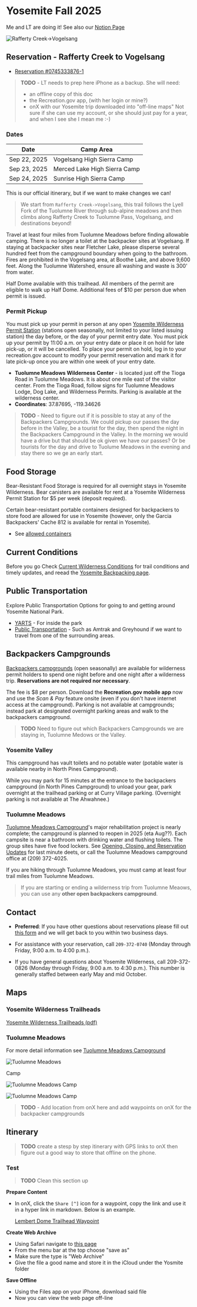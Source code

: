 # Yosemite Fall 2025

Me and LT are doing it! See also our [Notion Page](https://www.notion.so/Yosemite-220de104b4ac817da062caf2a1ad77f1?source=copy_link)

![Rafferty Creek->Vogelsang](img/Yosemite-Rafferty-Creek-Vogelsang.png)

## Reservation - Rafferty Creek to Vogelsang

* [Reservation #0745333876-1](https://www.recreation.gov/account/orders/0745333876/reservations/7c8009d3-0cb3-4171-9fe2-d2b658c97ffb__445859)

> **TODO** - LT needs to prep here iPhone as a backup. She will need:
> * an offline copy of this doc
> * the Recreation.gov app, (with her login or mine?)
> * onX with our Yosemite trip downloaded into "off-line maps" Not sure if she can use my account, or she should just pay for a year, and when I see she I mean me :-)

### Dates

| Date         | Camp Area                    |
| ------------ | ---------------------------- |
| Sep 22, 2025 | Vogelsang High Sierra Camp   |
| Sep 23, 2025 | Merced Lake High Sierra Camp |
| Sep 24, 2025 | Sunrise High Sierra Camp     |

This is our official itinerary, but if we want to make changes we can!

>We start from `Rafferty Creek->Vogelsang`, this trail follows the Lyell Fork of the Tuolumne River through sub-alpine meadows and then climbs along Rafferty Creek to Tuolumne Pass, Vogelsang, and destinations beyond!

Travel at least four miles from Tuolumne Meadows before finding allowable camping. There is no longer a toilet at the backpacker sites at Vogelsang. If staying at backpacker sites near Fletcher Lake, please disperse several hundred feet from the campground boundary when going to the bathroom. Fires are prohibited in the Vogelsang area, at Boothe Lake, and above 9,600 feet. Along the Tuolumne Watershed, ensure all washing and waste is 300' from water.

Half Dome available with this trailhead. All members of the permit are eligible to walk up Half Dome. Additional fees of $10 per person due when permit is issued.

### Permit Pickup

You must pick up your permit in person at any open [Yosemite Wilderness Permit Station](https://www.nps.gov/yose/planyourvisit/permitstations.htm) (stations open seasonally, not limited to your listed issuing station) the day before, or the day of your permit entry date. You must pick up your permit by 11:00 a.m. on your entry date or place it on hold for late pick-up, or it will be cancelled. To place your permit on hold, log in to your recreation.gov account to modify your permit reservation and mark it for late pick-up once you are within one week of your entry date.

* **Tuolumne Meadows Wilderness Center** - is located just off the Tioga Road in Tuolumne Meadows. It is about one mile east of the visitor center. From the Tioga Road, follow signs for Tuolumne Meadows Lodge, Dog Lake, and Wilderness Permits. Parking is available at the wilderness center.
* **Coordinates**: 37.87695, -119.34626

> **TODO** - Need to figure out if it is possible to stay at any of the Backpackers Campgrounds. We could pickup our passes the day before in the Valley, be a tourist for the day, then spend the night in the Backpackers Campground in the Valley.  In the morning we would have a drive but that should be ok given we have our passes? Or be tourists for the day and drive to Tuolume Meadows in the evening and stay there so we ge an early start.

## Food Storage

Bear-Resistant Food Storage is required for all overnight stays in Yosemite Wilderness. Bear canisters are available for rent at a Yosemite Wilderness Permit Station for $5 per week (deposit required).

Certain bear-resistant portable containers designed for backpackers to store food are allowed for use in Yosemite (however, only the Garcia Backpackers' Cache 812 is available for rental in Yosemite).  

* See [allowed containers](https://www.nps.gov/yose/planyourvisit/containers.htm)

## Current Conditions

Before you go Check [Current Wilderness Conditions](https://www.nps.gov/yose/planyourvisit/wildcond.htm) for trail conditions and timely updates, and reead the [Yosemite Backpacking page](https://www.nps.gov/yose/planyourvisit/backpacking.htm).

## Public Transportation

Explore Public Transportation Options for going to and getting around Yosemite National Park.

* [YARTS](https://www.yarts.com/) - For inside the park
* [Public Transportation](https://www.nps.gov/yose/planyourvisit/publictransportation.htm) - Such as Amtrak and Greyhound if we want to travel from one of the surrounding areas.

## Backpackers Campgrounds

[Backpackers campgrounds](https://www.nps.gov/yose/planyourvisit/bpcamp.htm) (open seasonally) are available for wilderness permit holders to spend one night before and one night after a wilderness trip. **Reservations are not required nor necessary**.

The fee is $8 per person. Download the **Recreation.gov mobile app** now and use the *Scan & Pay* feature onsite (even if you don't have internet access at the campground). Parking is not available at campgrounds; instead park at designated overnight parking areas and walk to the backpackers campground.

> **TODO** Need to figure out which Backpackers Campgrounds we are staying in, Tuolumne Medows or the Valley.

### Yosemite Valley

This campground has vault toilets and no potable water (potable water is available nearby in North Pines Campground).

While you may park for 15 minutes at the entrance to the backpackers campground (in North Pines Campground) to unload your gear, park overnight at the trailhead parking or at Curry Village parking. (Overnight parking is not available at The Ahwahnee.)

### Tuolumne Meadows

[Tuolumne Meadows Campground](https://www.nps.gov/yose/planyourvisit/tmcamp.htm)'s major rehabilitation project is nearly complete; the campground is planned to reopen in 2025 (eta Aug??). Each campsite is near a bathroom with drinking water and flushing toilets. The group sites have five food lockers. See [Opening, Closing, and Reservation Updates](https://www.nps.gov/yose/planyourvisit/campgrounds.htm#updates) for last minute deets, or call the Tuolumne Meadows campground office at (209) 372-4025.

If you are hiking through Tuolumne Meadows, you must camp at least four trail miles from Tuolumne Meadows.

>If you are starting or ending a wilderness trip from Tuolumne Meaows, you can use any **other open backpackers campground**.

## Contact

* **Preferred**: If you have other questions about reservations please fill out [this form](https://yosemite.org/contact-us/) and we will get back to you within two business days.

* For assistance with your reservation, call `209-372-0740` (Monday through Friday, 9:00 a.m. to 4:00 p.m.).

* If you have general questions about Yosemite Wilderness, call 209-372-0826 (Monday through Friday, 9:00 a.m. to 4:30 p.m.). This number is generally staffed between early May and mid October. 

## Maps

### Yosemite Wilderness Trailheads

[Yosemite Wilderness Trailheads (pdf)](pdf/yosemite-wildernesstrailheads.pdf)

### Tuolumne Meadows

For more detail information see [Tuolumne Meadows Campground](https://www.nps.gov/yose/planyourvisit/tmcamp.htm)

![Tuolumne Meadows](img/tuolumne-meadows-wc.png)

Camp

![Tuolumne Meadows Camp](img/tuolumne-meadowstm-camp_3-1_4.gif)

![Tuolumne Meadows Camp](img/tuolumne-meadows-backpackers-campground.webp)
>**TODO** - Add location from onX here and add waypoints on onX for the backpacker campgrounds

## Itinerary

> **TODO** create a stesp by step itinerary with GPS links to onX then figure out a good way to store that offline on the phone. 

### Test

> **TODO** Clean this section up

**Prepare Content**

* In onX, click the `Share [^]` icon for a waypoint, copy the link and use it in a hyper link in markdown. Below is an example. 

  [Lembert Dome Trailhead Waypoint](https://webmap.onxmaps.com/backcountry/share/content?share_id=01JXT0PAM2MYDRQ27SP4ZVG0C2)

**Create Web Archive**

* Using Safari navigate to [this page](https://notebook.tonygilkerson.us/outside/backpacking/yosemite-fall-2025/)
* From the menu bar at the top choose "save as"
* Make sure the type is "Web Archive"
* Give the file a good name and store it in the iCloud under the Yosmite folder

**Save Offline**

* Using the Files app on your iPhone, download said file
* Now you can view the web page off-line

